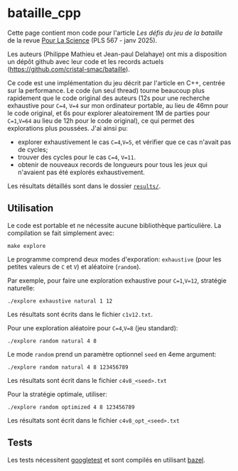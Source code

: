 # bataille_cpp

Cette page contient mon code pour l'article *Les défis du jeu de la bataille* de la revue [Pour La Science](https://www.pourlascience.fr/) (PLS 567 - janv 2025).

Les auteurs (Philippe Mathieu et Jean-paul Delahaye) ont mis a disposition un dépôt github avec leur code et les records actuels (https://github.com/cristal-smac/bataille).

Ce code est une implémentation du jeu décrit par l'article en C++, centrée sur la performance. Le code (un seul thread) tourne beaucoup plus rapidement que le code original des auteurs (12s pour une recherche exhaustive pour `C=4`, `V=4` sur mon ordinateur portable, au lieu de 46mn pour le code original, et 6s pour explorer aleatoirement 1M de parties pour `C=1`,`V=64` au lieu de 12h pour le code original), ce qui permet des explorations plus poussées. J'ai ainsi pu:

 - explorer exhaustivement le cas `C=4`,`V=5`, et vérifier que ce cas n'avait pas de cycles;
 - trouver des cycles pour le cas `C=4`, `V=11`. 
 - obtenir de nouveaux records de longueurs pour tous les jeux qui n'avaient pas été explorés exhaustivement.

Les résultats détaillés sont dans le dossier [`results/`](./results/).

## Utilisation

Le code est portable et ne nécessite aucune bibliothèque particulière. La compilation se fait simplement avec:

```
make explore
```

Le programme comprend deux modes d'exporation: `exhaustive` (pour les petites valeurs de `C` et `V`) et aléatoire (`random`).

Par exemple, pour faire une exploration exhaustive pour `C=1`,`V=12`, stratégie naturelle:

```
./explore exhaustive natural 1 12
```

Les résultats sont écrits dans le fichier `c1v12.txt`.

Pour une exploration aléatoire pour `C=4`,`V=8` (jeu standard):

```
./explore random natural 4 8
```

Le mode `random` prend un paramètre optionnel `seed` en 4eme argument:

```
./explore random natural 4 8 123456789
```

Les résultats sont écrit dans le fichier `c4v8_<seed>.txt`

Pour la stratégie optimale, utiliser:

```
./explore random optimized 4 8 123456789
```

Les résultats sont écrit dans le fichier `c4v8_opt_<seed>.txt`

## Tests

Les tests nécessitent [googletest](https://github.com/google/googletest) et sont compilés en utilisant [bazel](https://bazel.build/).
